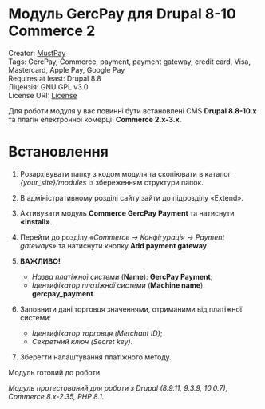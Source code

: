 # Модуль GercPay для Drupal 8-10 Commerce 2

Creator: [MustPay](https://mustpay.tech)<br>
Tags: GercPay, Commerce, payment, payment gateway, credit card, Visa, Mastercard, Apple Pay, Google Pay<br>
Requires at least: Drupal 8.8<br>
Ліцензія: GNU GPL v3.0<br>
License URI: [License](https://opensource.org/licenses/GPL-3.0)

Для роботи модуля у вас повинні бути встановлені CMS **Drupal 8.8-10.x** та плагін електронної комерції **Commerce 2.x-3.x**.

# Встановлення

1. Розархівувати папку з кодом модуля та скопіювати в каталог *{your_site}/modules* із збереженням структури папок.

2. В адміністративному розділі сайту зайти до підрозділу «Extend».

3. Активувати модуль **Commerce GercPay Payment** та натиснути **«Install»**.

4. Перейти до розділу *«Commerce -> Конфігурація -> Payment gateways»* та натиснути кнопку **Add payment gateway**.

5. **ВАЖЛИВО!**
   - *Назва платіжної системи* (**Name**): **GercPay Payment**;
   - *Ідентифікатор платіжної системи* (**Machine name**): **gercpay_payment**.

6. Заповнити дані торговця значеннями, отриманими від платіжної системи:
   - *Ідентифікатор торговця (Merchant ID)*;
   - *Секретний ключ (Secret key)*.

7. Зберегти налаштування платіжного методу.

Модуль готовий до роботи.

*Модуль протестований для роботи з Drupal (8.9.11, 9.3.9, 10.0.7), Commerce 8.x-2.35, PHP 8.1.*